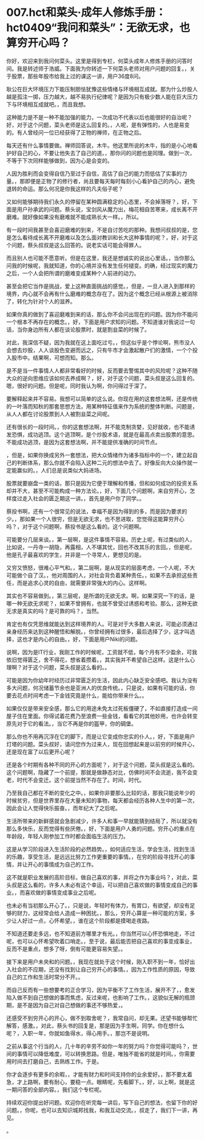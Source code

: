 # 007.hct和菜头·成年人修炼手册：hct0409“我问和菜头”：无欲无求，也算穷开心吗？

你好，欢迎来到我问何菜头。这里是得到专栏，何菜头成年人修炼手册的问答时间。我是转述师于浩威。下面我为你转述一下何菜头老师对用户问题的回复。，关于股票，那些年股市给我上过的课这一讲，用户36度8问。

耿公在巨大环境压力下能压制胆怯犹豫这些情绪与环境相互成就。那为什么炒股人越是孤注一掷，压力越大，越不易执行纪律呢？是因为只有极少数人能在巨大压力下与环境相互成就吧。，而且我想。

这种能力是不是一种不能加强的能力，一次成功不代表以后也能很好的自治呢？好，对于这个问题，菜头老师是这么回复的。，人呢，是有弹性的，人也是易变的。有人曾经问一位已经获得了正物的禅师，在正物之后。

每天还有什么事情要做。禅师回答说，木牛。他这里所说的木牛，指的是小心地看护好自己的心，不要让他失去了自己的道。，那你问的问题也是同理。做到一次，不等于下次同样能够做到，因为心是会变的。

人因为胜利而会变得自信乃至过于自信，高估了自己的能力而低估了实事的力量。，那即便是正物了的修行者，尚且要每天每时每刻小心看护自己的内心，避免退转的命运。那么何况是你我这样的凡夫俗子呢？

又如何能够期待我们永久的停留在某种圆满稳定的心态里，不会掉落呀？，好，下面是用户孙承武的问题。蔡头说，宝剑风从魔力出，梅花相自苦寒来，成长离不开磨难。就好像如果没有磨难就不能成熟长大一样。，所以。

有一段时间我甚至会喜迎磨难的到来，不是自讨苦吃的那种。我想问叔叔的是，您是怎么看待成长离不开磨难以及怎么面对教训和长大这种事情的呢？，好，对于这个问题，蔡头叔叔是这么回答的。说老实话可能会得罪人。

而且别人也可能不愿意听。但是在这里，我还是想诚实的说出心里话。，当你那么问我的时候呢，我就知道，你的心境并没有发生任何褪变。的确，经过现实的魔力之后，一个人会把所谓的磨难变成某种个人前进的动力。

甚至会把它当作是挑战，爱上这种直面挑战的感觉。，但是，一旦人进入到那样的境界，内心就不会再有什么磨难的概念存在了。因为这个概念已经从根源上被消除了，转化为针对个人的滋养。

如果你真的做到了喜迎磨难到来的话，那么你不会问出现在的问题。因为你不能问一个根本不再存在的概念。，好，下面是用户求知的问题。不知道谁对我说过一句话，当你身边所有人都在谈论股票时，就是割韭菜的时候了。

对此，我深信不疑，因为我就在这上面吃过亏。，但这似乎是个悖论啊，熊市没人会想去炒股，人人谈股色变避而远之，只有牛市才会激起散户们的激情，一个个投入股市中。结果啊，可想而知。那么。

是不是当一件事情人人都非常看好的时候，反而要去警惕其中的风险呢？这种不随大众的逆向思维应该如何去养成啊？，好，对于这个问题，菜头叔是这么回复的。嗯，很好的问题。但是呢，同时我认为啊，你问得过于深了。

要解释起来并不容易。我想可以简单的这么说。你现在用的这套想法啊，还是传统的一叶落而知秋的那套思想方法，用某种特征值来作为系统的整体判断。问题是，从人人都在讨论股票到人人被割韭菜之间呢。

还有很长的一段时间。，你的这套想法啊，并不能克制贪婪，见好就收，也不能诱发恐惧，成功逃顶。这个逃顶啊，是个炒股术语，就是在最高点卖出股票的意思。不能成功逃顶，是因为这套想法啊，并不能提供准确的时间节点。

，但是，如果你换成另外一套想法，把大众情绪作为诸多指标中的一个，建立起自己的判断体系，那么你就不会陷入这种二元的想法中去了。好像反向大众操作就一定能赢似的。，人们总是说类似大妈进场。

股票就要崩盘一类的话，那只是因为它便于理解和传播，但和如何成功的投资关系却并不大，甚至不可能构成一种方法论。，好，下面几个问题啊，来自穷开心，怎样度过走入社会的匮乏期这一讲。，首先是用户你了同学。。

蔡投书啊，还有一个很常见的说法，幸福不是因为得到的多，而是因为要求的少。，那如果一个人很穷，但是无欲无求，也不思进取，您觉得这能算穷开心吗？，对于这个问题啊，蔡投书是这么看的。这个问题啊。

可能要分几层来谈。，第一层啊，是这件事情不容易。历史上呢，有过类似的人，比如说，一丹寺一胡隐，再露相，人不堪其忧，回也不改其乐的言回。，但是呢，他是孔子最喜欢的学生，并非是一个寻常人，更想见的是。

又穷又愤怒，很难心平气和。，第二层啊，是从现实的层面考虑，一个人呢，不大可能做个自了汉。，他对周围的人，对社会背负着某种责任。，如果不去承担这些责任，而是追求心灵的自由，就需要非常强大的内心。这样啊。

其实也不容易做到。，第三层呢，是所谓的无欲无求。啊，如果深究一下的话，是哪一种无欲无求呢？，如果不曾拥有，也就不曾受过诱惑和考验。那么，这种无欲无求是真实的吗？是可靠的吗？，当然。

肯定也有仅凭思维就能达到这样境界的人。可是对于大多数人来说，可能必须通过亲身经历来达到这种醒悟和解脱。，你曾经拥有过很多，最后选择了少，这才叫选择，这也才是内心的自由。，好，下面是用户Niki的问题。

说啊，因为是IT行业，我刚工作的时候呢，工资就不低，每个月有不少盈余，可我依旧觉得匮乏，舍不得花，想省着攒着。，其实我并不希望自己这样。这是什么心理啊？对于这个问题，菜头叔是这么看的。。

可能是因为你幼年时经历过非常匮乏的生活，因此内心缺乏安全感吧。我认为没有多大问题，何况储蓄节余也是亚洲人的优良传统。，只是说，如果有可能的话，你要去花点时间考虑一下金钱究竟是什么，能给你带来什么。。

如果仅仅是带来安全感，那么它的用途未免太过死板僵硬了，不如直接打造成一间屋子住在里面。你得试着花费乃至浪费一些金钱，看看它的其他妙用，也许会转变原先对于它的看法。，当它不再是你的盔甲，你的碉堡。

那么你也不用再沉浮在它的脚下，而是让它变成你忠实的仆人。，好，下面是用户灯塔的问题。菜头叔好，请问您作为过来人，现在回想起来是以前穷的时候开心，还是现在富了以后更开心呢？

还是各个时期有各种不同的开心的方面呢？，对于这个问题，菜头叔是这么看的。这个问题啊，隐藏了一个前提，那就是做静态对比，仿佛时间不会流逝，我不会变老，时代不会变迁。这个前提当然不存在了。时间，时代。

乃至我自己都在不断的变化之中。，如果你非要那么比较的话，那我只能说年少的时候贫穷，但是世界里存在大量未知的事物，每天都会经历各种人生中的第一次，因此会让人觉得快乐振奋。，而年纪大了之后呢。

生活所带来的新鲜感就会急剧减少，许多人和事一早就能猜到结局了，所以就没有那么多快乐，反而觉得有些厌倦。，好，下面是用户人勇的问题。穷开心的重点在年龄段，年轻人刚参加工作时都会面临生活的压力。

这是从学习阶段进入生活阶段的必然趋势。，如何适应生活，学会生活，找到生活的乐趣，享受生活，是远远比努力工作更重要的事情。，在穷的阶段寻找开心的事情，并让开心的事情成为自己的工作。

这不就是职业发展的高阶目标，做自己喜欢的事，并将之作为事业吗？，对此，菜头叔是这么看的，许多人未必有这个幸运，可以把自己喜欢做的事情变成自己的事业。，而喜欢做的事情变成事业之后呢。

也未必有当初那么开心了。，只是说，年轻时有体力，有胃口，有欲望，却没有足够的财力，这经常会给人造成一种困扰。，那么，穷开心算是一种可能的方案，多少让人好过一点，心怀希望。，谁在这个阶段都是摸喝走夜路。

不知道还要走多远，也不知道前方哪里才有光。，你当然可以心怀恐惧地走，不过呢，也可以心怀希望吹着口哨走。，至于说，最后能否把自己喜欢的事变成事业，反而不是重点，想多了呀，倒有可能更容易失望。。

接下来是用户未央和的问题。，我现在就处于这个时候，刚入职不到一年，恰好出入社会的不应期，还没有找到让自己穷开心的事情。，因为工作性质的原因，导致自己的工作和生活时常分不开。。

而自己反而有一些想要考的正合学习，因为平衡不了工作生活，展开不了，，愈发陷入做不到自己想做的事而焦虑，反过来呢，也影响了工作。，这貌似无解的瓶颈期，是不是因为自己对自己想做的事还不够热爱，。

还感受不到穷开心的开心，做不到取舍呢？，我常自问，却无果。还望书能够帮忙解答，感激。，对此，蔡头书的回复是，那是因为手生啊，同学。你在想什么呢？，入职一年，你就如鱼得水，得心用手。，那岂不是说明。

之前从事这个行当的人，几十年的辛劳不如你一年的努力吗？你觉得可能吗？，世间的事情可以降低难度，可以转换思路。但是，唯独不能省的就是时间。，你需要用时间去打磨自己，去熟练工作。于是。

你才会逐步有更多的余暇，，才能有财力和时间支持你的业余爱好。，那不要太着急，才上路啊，要有耐心，要稳一点。眼睛呢，先看脚下。，好，以上啊，就是这一期问答的全部内容。，我们这个专栏呢。

持续欢迎你提出好问题。欢迎你在听完每一讲后，写下自己的想法，也留下你的好问题。，你呢，也可以去知识城邦找我，和我互动交流。，叔走了，我们下一讲，再见。

。